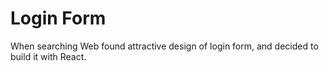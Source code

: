 # Login Form
When searching Web found attractive design of login form, and decided to build it with React.
